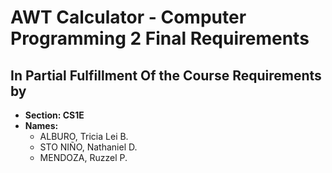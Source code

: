 # AWT Calculator - Computer Programming 2 Final Requirements

## In Partial Fulfillment Of the Course Requirements by
- **Section: CS1E**
- **Names:**
  * ALBURO, Tricia Lei B.
  * STO NIÑO, Nathaniel D.
  * MENDOZA, Ruzzel P.
 
